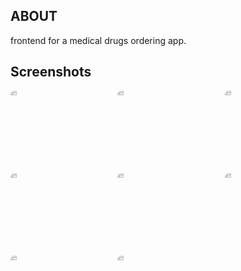 ##  ABOUT
frontend for a medical drugs ordering app.
## Screenshots

<div style="display: grid; grid-template-columns: repeat(3, 1fr); gap: 10px;">

<img src="https://github.com/user-attachments/assets/183e2829-1fa1-416f-b805-e4e38ec5424e" alt="Image 1" style="width: 25%; border-radius: 5px;">
<img src="https://github.com/user-attachments/assets/9a51b06c-f187-4e74-8b15-215cae8ae5c7" alt="Image 2" style="width: 25%; border-radius: 5px;">
<img src="https://github.com/user-attachments/assets/a4db9754-d28c-446d-9a95-db4d83414b96" alt="Image 3" style="width: 25%; border-radius: 5px;">
<img src="https://github.com/user-attachments/assets/9ea30da5-4c46-4fef-8a2a-5103c1ea9296" alt="Image 4" style="width: 25%; border-radius: 5px;">
<img src="https://github.com/user-attachments/assets/9738bb04-559e-483d-8e04-23a32b44145b" alt="Image 5" style="width: 25%; border-radius: 5px;">
<img src="(https://github.com/user-attachments/assets/9e8a8e59-cb08-4d5d-bb1c-334addb02bae" alt="Image 6" style="width: 25%; border-radius: 5px;">
<img src="https://github.com/user-attachments/assets/f8646026-e965-4d47-859e-d339ae96fa4a" alt="Image 7" style="width: 25%; border-radius: 5px;">
<img src="https://github.com/user-attachments/assets/7222a0d3-18ba-414d-ab2c-c2cb13e97f0d" alt="Image 8" style="width: 25%; border-radius: 5px;">


</div>

